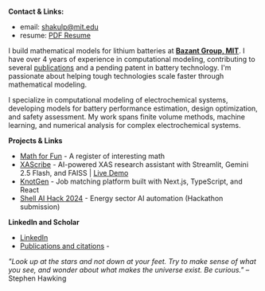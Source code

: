 **Contact & Links:**  
  * email: shakulp@mit.edu
  * resume: [PDF Resume](https://drive.google.com/file/d/13bupMmTaDIvAPtdmPKgC9OjsrbttAIeI/view?usp=drive_link) 

I build mathematical models for lithium batteries at **[Bazant Group, MIT](https://bazantgroup.mit.edu/shakul-pathak/)**. I have over 4 years of experience in computational modeling, contributing to several [publications](https://scholar.google.com/citations?user=6gel9QYAAAAJ&hl=en) and a pending patent in battery technology. I'm passionate about helping tough technologies scale faster through mathematical modeling.

I specialize in computational modeling of electrochemical systems, developing models for battery performance estimation, design optimization, and safety assessment. My work spans finite volume methods, machine learning, and numerical analysis for complex electrochemical systems.

**Projects & Links**
* [Math for Fun](https://oscuro-phoenix.github.io/math-for-fun/) - A register of interesting math 
* [XAScribe](https://github.com/Oscuro-Phoenix/xascribe) - AI-powered XAS research assistant with Streamlit, Gemini 2.5 Flash, and FAISS | [Live Demo](https://xascribe-mqr9ykb3xgrabj4msihmvx.streamlit.app/)
* [KnotGen](https://github.com/Oscuro-Phoenix/knotgen) - Job matching platform built with Next.js, TypeScript, and React
* [Shell AI Hack 2024](https://github.com/Oscuro-Phoenix/shellaihack2024) - Energy sector AI automation (Hackathon submission)

**LinkedIn and Scholar**
* [LinkedIn](https://linkedin.com/in/shakul-pathak) 
* [Publications and citations](https://scholar.google.com/citations?hl=en&user=6gel9QYAAAAJ&view_op=list_works&sortby=pubdate) - 

*"Look up at the stars and not down at your feet. Try to make sense of what you see, and wonder about what makes the universe exist. Be curious."* – Stephen Hawking



